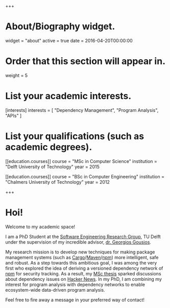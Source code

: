 +++
# About/Biography widget.
widget = "about"
active = true
date = 2016-04-20T00:00:00

# Order that this section will appear in.
weight = 5

# List your academic interests.
[interests]
  interests = [
    "Dependency Management",
    "Program Analysis",
    "APIs"
  ]

# List your qualifications (such as academic degrees).

[[education.courses]]
  course = "MSc in Computer Science"
  institution = "Delft University of Technology"
  year = 2015

[[education.courses]]
  course = "BSc in Computer Engineering"
  institution = "Chalmers University of Technology"
  year = 2012
 
+++

# Hoi!


Welcome to my academic space!

I am a PhD Student at the [Software Engineering Research Group](https://se.ewi.tudelft.nl/), TU Delft under the supervision of my incredible advisor, [dr. Georgios Gousios](http://gousios.org/).

My research mission is to develop new techniques for making package management systems (such as [Cargo](https://crates.io/)/[Maven](https://maven.apache.org/)/[npm](https://www.npmjs.com/)) more intelligent, safe and robust. As a step towards this ambitious goal, I was among the very first who explored the idea of deriving a versioned dependency network of [npm](https://www.npmjs.com/) for security tracking. As a result, my [MSc thesis](https://repository.tudelft.nl/islandora/object/uuid:3a15293b-16f6-4e9d-b6a2-f02cd52f1a9e) sparked discussions about dependency issues on [Hacker News](https://news.ycombinator.com/item?id=10027356). In my PhD, I am combining my interest for program analysis with dependency networks to enable ecosystem-wide data-driven program analysis. 

Feel free to fire away a message in your preferred way of contact! 

